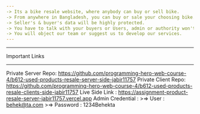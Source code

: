 ```yaml
---
-> Its a bike resale website, where anybody can buy or sell bike.
-> From anywhere in Bangladesh, you can buy or sale your choosing bike.
-> Seller's & buyer's data will be highly protected.
-> You have to talk with your buyers or Users, admin or authority won't interfere there.
-> You will object our team or suggest us to develop our services.
---
```


---

Important Links

---

Private Server Repo: https://github.com/programming-hero-web-course-4/b612-used-products-resale-server-side-jabir11757
Private Client Repo: https://github.com/programming-hero-web-course-4/b612-used-products-resale-clients-side-jabir11757
Live Side Link : https://assignment-product-resale-server-jabir11757.vercel.app
Admin Credential : >=> User : behek@ta.com >=> Password : 1234Behekta
